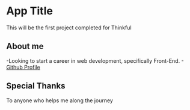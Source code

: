 # App Title

This will be the first project completed for Thinkful

## About me

-Looking to start a career in web development, specifically Front-End. 
-[Github Profile](https://github.com/ccNatang)

## Special Thanks

To anyone who helps me along the journey
